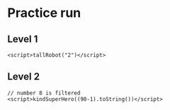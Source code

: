 # Practice run

## Level 1
`<script>tallRobot("2")</script>`

## Level 2
```
// number 8 is filtered
<script>kindSuperHero((90-1).toString())</script>
```
